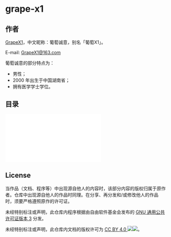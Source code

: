 # grape-x1

## 作者

[GrapeX1](https://github.com/GrapeX1)，中文昵称：葡萄诚意，别名「葡萄X1」。

E-mail: <GrapeX1@163.com>

葡萄诚意的部分特点为：

- 男性；
- 2000 年出生于中国湖南省；
- 拥有医学学士学位。

## 目录

![目录](docs/contents.md)

## License

当作品（文档、程序等）中出现源自他人的内容时，该部分内容的版权归属于原作者。仓库中出现源自他人的作品时同理。在分享、再分发和/或修改他人的作品时，须要严格遵照原作的许可证。

未经特别标注或声明，此仓库内程序根据由自由软件基金会发布的 [GNU 通用公共许可证版本 3](https://www.gnu.org/licenses/gpl-3.0.txt) 分发。

未经特别标注或声明，此仓库内文档的版权许可为 [CC BY 4.0 ![](https://chooser-beta.creativecommons.org/img/cc-logo.f0ab4ebe.svg)![](https://chooser-beta.creativecommons.org/img/cc-by.21b728bb.svg)](https://creativecommons.org/licenses/by/4.0/?ref=chooser-v1)。
